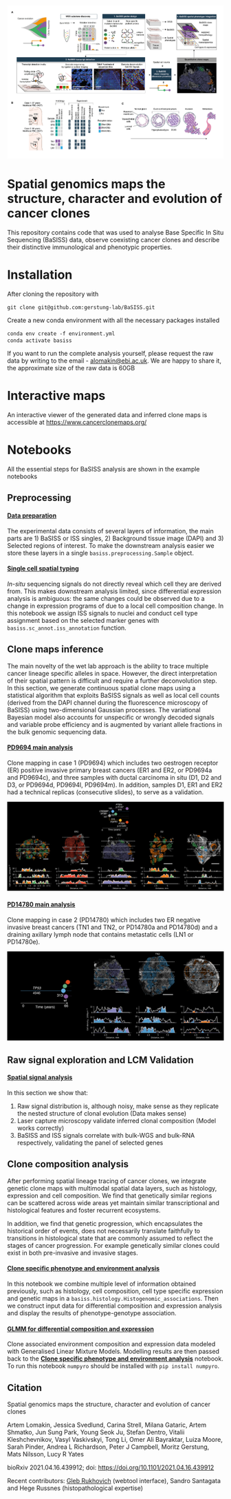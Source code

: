 ![analysis outline](./images/main-readme.png)
# Spatial genomics maps the structure, character and evolution of cancer clones 

This repository contains code that was used to analyse Base Specific In Situ Sequencing (BaSISS) data, observe coexisting cancer clones and describe their distinctive immunological and phenotypic properties.

# Installation
After cloning the repository with
```
git clone git@github.com:gerstung-lab/BaSISS.git
```
Create a new conda environment with all the necessary packages installed
```
conda env create -f environment.yml
conda activate basiss
```
If you want to run the complete analysis yourself, please request the raw data by writing to the email - alomakin@ebi.ac.uk. We are happy to share it, the approximate size of the raw data is 60GB 

# Interactive maps
An interactive viewer of the generated data and inferred clone maps is accessible at https://www.cancerclonemaps.org/
# Notebooks
All the essential steps for BaSISS analysis are shown in the example notebooks
## Preprocessing
#### <a href="https://github.com/gerstung-lab/BaSISS/blob/main/notebooks/Data_preparation.ipynb"> Data preparation</a>
The experimental data consists of several layers of information, the main parts are 1) BaSISS or ISS singles, 2) Background tissue image (DAPI) and 3) Selected regions of interest. To make the downstream analysis easier we store these layers in a single `basiss.preprocessing.Sample` object.
#### <a href="https://github.com/gerstung-lab/BaSISS/blob/main/notebooks/sc_spatial_typing.ipynb">Single cell spatial typing</a>
*In-situ* sequencing signals do not directly reveal which cell they are derived from. This makes downstream analysis limited, since differential expression
analysis is ambiguous: the same changes could be observed due to a change in expression programs of due to a local cell composition change. In this notebook we assign ISS signals to nuclei and conduct cell type assignment based on the selected marker genes with `basiss.sc_annot.iss_annotation` function.
## Clone maps inference
The main novelty of the wet lab approach is the ability to trace multiple cancer lineage specific alleles in space. However, the direct interpretation of their spatial pattern is difficult and require a further deconvolution step. In this section, we generate continuous spatial clone maps using a statistical algorithm that exploits BaSISS signals as well as local cell counts (derived from the DAPI channel during the fluorescence microscopy of BaSISS) using two-dimensional Gaussian processes. The variational Bayesian model also accounts for unspecific or wrongly decoded signals and variable probe efficiency and is augmented by variant allele fractions in the bulk genomic sequencing data.
#### <a href="https://github.com/gerstung-lab/BaSISS/blob/main/notebooks/PD9694_main_analysis.ipynb">PD9694 main analysis</a>
Clone mapping in case 1 (PD9694) which includes two oestrogen receptor (ER) positive invasive
primary breast cancers (ER1 and ER2, or PD9694a and PD9694c), and three samples with ductal carcinoma in situ (D1, D2 and D3, or PD9694d, PD9694l, PD9694m). In addition, samples D1, ER1 and ER2 had a technical replicas (consecutive slides), to serve as a validation.

![pd9694 fields](./images/pd9694_readme.png)

#### <a href="https://github.com/gerstung-lab/BaSISS/blob/main/notebooks/PD14780_main_analysis.ipynb">PD14780 main analysis</a>
Clone mapping in case 2 (PD14780) which includes two ER negative
invasive breast cancers (TN1 and TN2, or PD14780a and PD14780d) and a draining axillary lymph node that contains metastatic cells (LN1 or PD14780e).

![pd14780 fields](./images/pd14780_readme.png)

## Raw signal exploration and LCM Validation
#### <a href="https://github.com/gerstung-lab/BaSISS/blob/main/notebooks/BaSISS_spatial_signal_analysis.ipynb">Spatial signal analysis</a>
In this section we show that:
1. Raw signal distribution is, although noisy, make sense as they replicate the nested structure of clonal evolution (Data makes sense)
2. Laser capture microscopy validate inferred clonal composition (Model works correctly)
3. BaSISS and ISS signals correlate with bulk-WGS and bulk-RNA respectively, validating the panel of selected genes

## Clone composition analysis
After performing spatial lineage tracing of cancer clones, we integrate genetic clone maps with multimodal spatial data
layers, such as histology, expression and cell composition. We find that genetically similar regions can be
scattered across wide areas yet maintain similar transcriptional and histological features and foster recurrent
ecosystems.

In addition, we find that genetic progression, which encapsulates the historical order of events,
does not necessarily translate faithfully to transitions in histological state that are commonly assumed to
reflect the stages of cancer progression. For example genetically similar clones could exist in both pre-invasive and invasive stages.
#### <a href="https://github.com/gerstung-lab/BaSISS/blob/main/notebooks/Clones_characterisation.ipynb">Clone specific phenotype and environment analysis</a>
In this notebook we combine multiple level of information obtained previously, such as histology, cell composition,
cell type specific expression and genetic maps in a `basiss.histology.Histogenomic_associations`. Then we 
construct input data for differential composition and expression analysis and display the results of phenotype-genotype association.
#### <a href="https://github.com/gerstung-lab/BaSISS/blob/main/notebooks/Clones_characterisation.ipynb">GLMM for differential composition and expression</a>
Clone associated environment composition and expression data modeled with Generalised Linear Mixture Models. Modelling results are then passed back to the
**<a href="https://github.com/gerstung-lab/BaSISS/blob/main/notebooks/Clones_characterisation.ipynb">Clone specific phenotype and environment analysis</a>** notebook.
To run this notebook `numpyro` should be installed with `pip install numpyro`.

## Citation
Spatial genomics maps the structure, character and evolution of cancer clones

Artem Lomakin, Jessica Svedlund, Carina Strell, Milana Gataric, Artem Shmatko, Jun Sung Park, Young Seok Ju, Stefan Dentro, Vitalii Kleshchevnikov, Vasyl Vaskivskyi, Tong Li, Omer Ali Bayraktar, Luiza Moore, Sarah Pinder, Andrea L Richardson, Peter J Campbell, Moritz Gerstung, Mats Nilsson, Lucy R Yates

bioRxiv 2021.04.16.439912; doi: https://doi.org/10.1101/2021.04.16.439912

Recent contributors: <a href="https://github.com/rukhovich">Gleb Rukhovich</a> (webtool interface), Sandro Santagata and Hege Russnes (histopathological expertise)
